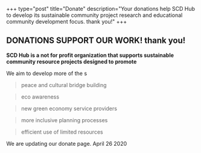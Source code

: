 +++
type="post"
title="Donate"
description="Your donations help SCD Hub to develop its sustainable community project research and educational community development focus. thank you!"
+++

## DONATIONS SUPPORT OUR WORK! thank you!

<strong>SCD Hub is a not for profit organization that supports sustainable community resource projects designed to promote </strong>

We aim to develop more of the s

>peace and cultural bridge building

>eco awareness 

>new green economy service providers

>more inclusive planning processes

>efficient use of limited resources



 We are updating our donate page. April 26 2020
